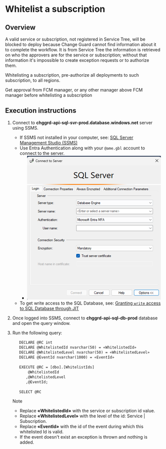 ﻿# Whitelist a subscription

## Overview

A valid service or subscription, not registered in Service Tree, will be blocked to deploy because Change Guard cannot find information about it to complete the workflow. It is from Service Tree the information is retrieved on who the approvers are for the service or
subscription; without that information it's impossible to create exception requests or to authorize them.

Whitelisting a subscription, pre-authorize all deployments to such subscription, to all regions.

Get approval from FCM manager, or any other manager above FCM manager before whitelisting a subscription

## Execution instructions

1. Connect to **chggrd-api-sql-svr-prod.database.windows.net** server using SSMS.
    - If SSMS not installed in your computer, see: [SQL Server Management Studio (SSMS)](https://learn.microsoft.com/en-us/sql/ssms/download-sql-server-management-studio-ssms)
    - Use Entra Authentication along with your `@ame.gbl` account to connect to the server.
      - ![ssms](media/SSMS_prod_server.png)
    - To get write access to the SQL Database, see: [Granting `write` access to SQL Database through JIT](JITAccessToSQLDatabase.md)

2. Once logged into SSMS, connect to **chggrd-api-sql-db-prod** database and open the query window.
3. Run the following query:
   ``` 
      DECLARE @RC int 
      DECLARE @WhitelistedId nvarchar(50) = «WhitelistedId»
      DECLARE @WhitelistedLevel nvarchar(50) = «WhitelistedLevel»
      DECLARE @EventId nvarchar(1000) = «EventId»

      EXECUTE @RC = [dbo].[WhitelistIds]
          @WhitelistedId
         ,@WhitelistedLevel
         ,@EventId;

      SELECT @RC
   ``` 
   > [!NOTE]
   > - Replace **«WhitelistedId»** with the service or subscription id value.
   > - Replace **«WhitelistedLevel»** with the level of the id: Service | Subscription.
   > - Replace **«EventId»** with the id of the event during which this whitelisted Id is valid.
   > - If the event doesn't exist an exception is thrown and nothing is added. 